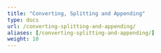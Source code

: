 ```yaml
---
title: "Converting, Splitting and Appending"
type: docs
url: /converting-splitting-and-appending/
aliases: [/converting-splitting-and-appending/]
weight: 10
---
```



